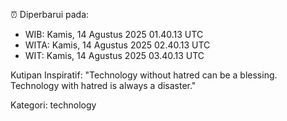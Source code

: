 ⏰ Diperbarui pada:
- WIB: Kamis, 14 Agustus 2025 01.40.13 UTC
- WITA: Kamis, 14 Agustus 2025 02.40.13 UTC
- WIT: Kamis, 14 Agustus 2025 03.40.13 UTC

Kutipan Inspiratif:
"Technology without hatred can be a blessing. Technology with hatred is always a disaster."


Kategori: technology

